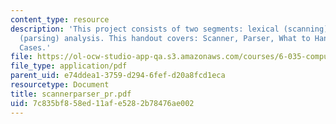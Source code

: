 ```yaml
---
content_type: resource
description: 'This project consists of two segments: lexical (scanning) and syntactic
  (parsing) analysis. This handout covers: Scanner, Parser, What to Hand In, and Test
  Cases.'
file: https://ol-ocw-studio-app-qa.s3.amazonaws.com/courses/6-035-computer-language-engineering-sma-5502-fall-2005/7c835bf858ed11afe5282b78476ae002_scannerparser_pr.pdf
file_type: application/pdf
parent_uid: e74ddea1-3759-d294-6fef-d20a8fcd1eca
resourcetype: Document
title: scannerparser_pr.pdf
uid: 7c835bf8-58ed-11af-e528-2b78476ae002
---
```

